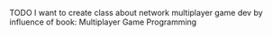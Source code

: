 TODO I want to create class about network multiplayer game dev by influence of book: Multiplayer Game Programming
